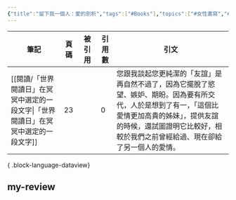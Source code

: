 ```yaml
---
{"title":"留下我一個人：愛的剖析","tags":["#Books"],"topics":["#女性書寫","#親密關係"],"create-date":"2025-05-09 22:35","dg-publish":true,"permalink":"/Books/留下我一個人：愛的剖析/","dgPassFrontmatter":true,"created":"2025-05-11T00:50:50.957+08:00","updated":"2025-05-11T01:03:46.210+08:00"}
---
```




| 筆記                                               | 頁碼 | 被引用       | 引用數 | 引文                                                                                                               |
| ------------------------------------------------ | -- | --------- | --- | ---------------------------------------------------------------------------------------------------------------- |
| [[閱讀/「世界閱讀日」在冥冥中選定的一段文字\|「世界閱讀日」在冥冥中選定的一段文字]] | 23 | <ul></ul> | 0   | 您跟我談起您更純潔的「友誼」是再自然不過了，因為它擺脫了慾望、嫉妒、期盼。因為要有所交代，人於是想到了有一，「這個比愛情更加高貴的姊妹」，提供友誼的時候，還試圖證明它比較好，相較於我們之前曾經給過、現在卻給了另一個人的愛情。 |

{ .block-language-dataview}



## my-review



